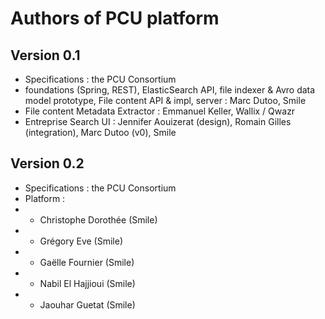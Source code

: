 # Authors of PCU platform

## Version 0.1
* Specifications : the PCU Consortium
* foundations (Spring, REST), ElasticSearch API, file indexer & Avro data model prototype, File content API & impl, server : Marc Dutoo, Smile
* File content Metadata Extractor : Emmanuel Keller, Wallix / Qwazr
* Entreprise Search UI : Jennifer Aouizerat (design), Romain Gilles (integration), Marc Dutoo (v0), Smile

## Version 0.2
* Specifications : the PCU Consortium
* Platform :
* * Christophe Dorothée (Smile)
* * Grégory Eve (Smile)
* * Gaëlle Fournier (Smile)
* * Nabil El Hajjioui (Smile)
* * Jaouhar Guetat (Smile)

